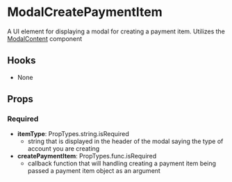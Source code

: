 # ModalCreatePaymentItem

A UI element for displaying a modal for creating a payment item. Utilizes the [ModalContent](https://github.com/pay-theory/pay-theory-ui/tree/master/src/common/ModalContent) component

## Hooks

-   None

## Props

### Required

-   **itemType**: PropTypes.string.isRequired
    -   string that is displayed in the header of the modal saying the type of account you are creating
-   **createPaymentItem**: PropTypes.func.isRequired
    -   callback function that will handling creating a payment item being passed a payment item object as an argument
